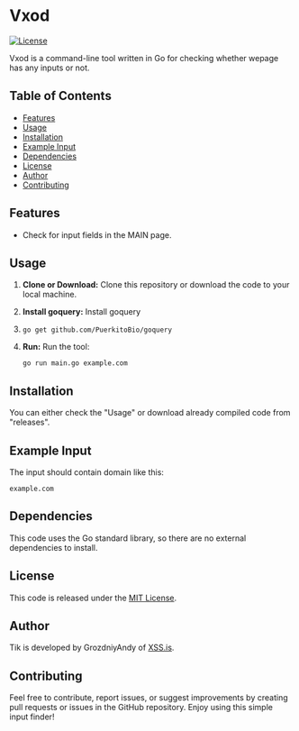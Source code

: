 # Vxod

[![License](https://img.shields.io/badge/license-MIT-blue.svg)](LICENSE)

Vxod is a command-line tool written in Go for checking whether wepage has any inputs or not.

## Table of Contents
- [Features](https://github.com/grozdniyandy/vxod#features)
- [Usage](https://github.com/grozdniyandy/vxod#usage)
- [Installation](https://github.com/grozdniyandy/vxod#installation)
- [Example Input](https://github.com/grozdniyandy/vxod#example-input)
- [Dependencies](https://github.com/grozdniyandy/vxod#dependencies)
- [License](https://github.com/grozdniyandy/vxod#license)
- [Author](https://github.com/grozdniyandy/vxod#author)
- [Contributing](https://github.com/grozdniyandy/vxod#contributing)

## Features
- Check for input fields in the MAIN page.

## Usage
1. **Clone or Download:** Clone this repository or download the code to your local machine.
2. **Install goquery:** Install goquery
3. ```
   go get github.com/PuerkitoBio/goquery
   ```
   
4. **Run:** Run the tool:
   ```
   go run main.go example.com
   ```

## Installation
You can either check the "Usage" or download already compiled code from "releases".

## Example Input 
The input  should contain domain like this:
```
example.com
```

## Dependencies
This code uses the Go standard library, so there are no external dependencies to install.

## License
This code is released under the [MIT License](LICENSE).

## Author
Tik is developed by GrozdniyAndy of [XSS.is](https://xss.is).

## Contributing
Feel free to contribute, report issues, or suggest improvements by creating pull requests or issues in the GitHub repository. Enjoy using this simple input finder!
